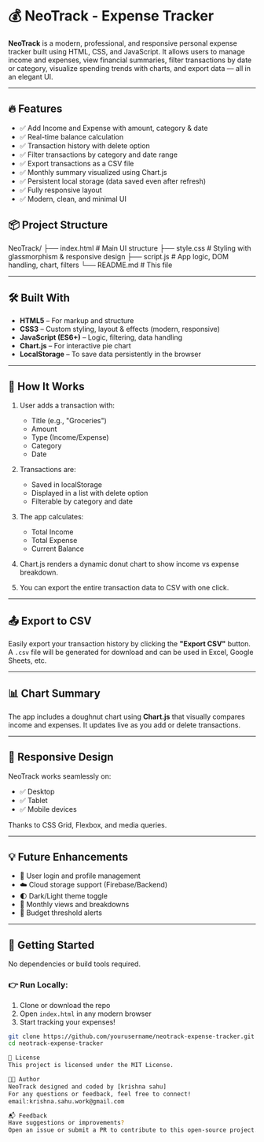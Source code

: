 # 💰 NeoTrack - Expense Tracker

**NeoTrack** is a modern, professional, and responsive personal expense tracker built using HTML, CSS, and JavaScript. It allows users to manage income and expenses, view financial summaries, filter transactions by date or category, visualize spending trends with charts, and export data — all in an elegant UI.

---

## 🔥 Features

- ✅ Add Income and Expense with amount, category & date
- ✅ Real-time balance calculation
- ✅ Transaction history with delete option
- ✅ Filter transactions by category and date range
- ✅ Export transactions as a CSV file
- ✅ Monthly summary visualized using Chart.js
- ✅ Persistent local storage (data saved even after refresh)
- ✅ Fully responsive layout
- ✅ Modern, clean, and minimal UI


## 📦 Project Structure

NeoTrack/
├── index.html # Main UI structure
├── style.css # Styling with glassmorphism & responsive design
├── script.js # App logic, DOM handling, chart, filters
└── README.md # This file

---

## 🛠️ Built With

- **HTML5** – For markup and structure
- **CSS3** – Custom styling, layout & effects (modern, responsive)
- **JavaScript (ES6+)** – Logic, filtering, data handling
- **Chart.js** – For interactive pie chart
- **LocalStorage** – To save data persistently in the browser

---

## 🧠 How It Works

1. User adds a transaction with:
   - Title (e.g., "Groceries")
   - Amount
   - Type (Income/Expense)
   - Category
   - Date

2. Transactions are:
   - Saved in localStorage
   - Displayed in a list with delete option
   - Filterable by category and date

3. The app calculates:
   - Total Income
   - Total Expense
   - Current Balance

4. Chart.js renders a dynamic donut chart to show income vs expense breakdown.

5. You can export the entire transaction data to CSV with one click.

---

## 📤 Export to CSV

Easily export your transaction history by clicking the **"Export CSV"** button. A `.csv` file will be generated for download and can be used in Excel, Google Sheets, etc.

---

## 📊 Chart Summary

The app includes a doughnut chart using **Chart.js** that visually compares income and expenses. It updates live as you add or delete transactions.

---

## 📱 Responsive Design

NeoTrack works seamlessly on:
- ✅ Desktop
- ✅ Tablet
- ✅ Mobile devices

Thanks to CSS Grid, Flexbox, and media queries.

---

## 💡 Future Enhancements

- 🔐 User login and profile management
- ☁️ Cloud storage support (Firebase/Backend)
- 🌓 Dark/Light theme toggle
- 📅 Monthly views and breakdowns
- 🔔 Budget threshold alerts

---

## 🚀 Getting Started

No dependencies or build tools required.

### 👉 Run Locally:

1. Clone or download the repo
2. Open `index.html` in any modern browser
3. Start tracking your expenses!

```bash
git clone https://github.com/yourusername/neotrack-expense-tracker.git
cd neotrack-expense-tracker

🧾 License
This project is licensed under the MIT License.

👨‍💻 Author
NeoTrack designed and coded by [krishna sahu]
For any questions or feedback, feel free to connect!
email:krishna.sahu.work@gmail.com

📬 Feedback
Have suggestions or improvements?
Open an issue or submit a PR to contribute to this open-source project.

